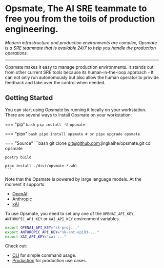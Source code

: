 # Opsmate, The AI SRE teammate to free you from the toils of production engineering.

_Modern infrastructure and production environments are complex, Opsmate is a SRE teammate that is available 24/7 to help you handle the production operations._

---

Opsmate makes it easy to manage production environments. It stands out from other current SRE tools because its human-in-the-loop approach - It can not only run autonomously but also allow the human operator to provide feedback and take over the control when needed.

## Getting Started

You can start using Opsmate by running it locally on your workstation. There are several ways to install Opsmate on your workstation:



=== "pip"
    ```bash
    pip install -U opsmate
    ```

=== "pipx"
    ```bash
    pipx install opsmate
    # or
    pipx upgrade opsmate
    ```

=== "Source"
    ```bash
    git clone git@github.com:jingkaihe/opsmate.git
    cd opsmate

    poetry build

    pipx install ./dist/opsmate-*.whl
    ```

Note that the Opsmate is powered by large language models. At the moment it supports

* [OpenAI](https://platform.openai.com/api-keys)
* [Anthropic](https://console.anthropic.com/settings/keys)
* [xAI](https://x.ai/api)

To use Opsmate, you need to set any one of the `OPENAI_API_KEY`, `ANTHROPIC_API_KEY` or `XAI_API_KEY` environment variables.

```bash
export OPENAI_API_KEY="sk-proj..."
export ANTHROPIC_API_KEY="sk-ant-api03-..."
export XAI_API_KEY="xai-..."
```

Check out:

- [CLI](cli.md) for simple command usage.
- [Production](production.md) for production use cases.
